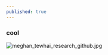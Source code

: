```yaml
---
published: true
---
```

### cool
![meghan_tewhai_research_github.jpg]({{site.baseurl}}/_posts/img/meghan_tewhai_research_github.jpg)

